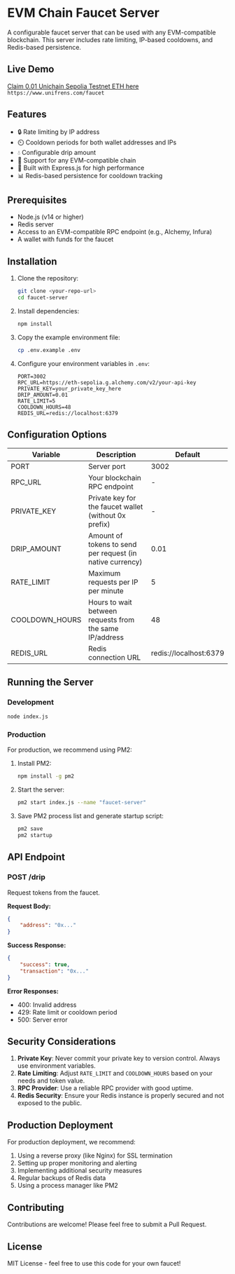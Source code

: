 # EVM Chain Faucet Server

A configurable faucet server that can be used with any EVM-compatible blockchain. This server includes rate limiting, IP-based cooldowns, and Redis-based persistence.

## Live Demo

[Claim 0.01 Unichain Sepolia Testnet ETH here](https://www.unifrens.com/faucet)  
`https://www.unifrens.com/faucet`

## Features

- 🔒 Rate limiting by IP address
- ⏲️ Cooldown periods for both wallet addresses and IPs
- 💧 Configurable drip amount
- 🔌 Support for any EVM-compatible chain
- 🚀 Built with Express.js for high performance
- 📊 Redis-based persistence for cooldown tracking

## Prerequisites

- Node.js (v14 or higher)
- Redis server
- Access to an EVM-compatible RPC endpoint (e.g., Alchemy, Infura)
- A wallet with funds for the faucet

## Installation

1. Clone the repository:
   ```bash
   git clone <your-repo-url>
   cd faucet-server
   ```

2. Install dependencies:
   ```bash
   npm install
   ```

3. Copy the example environment file:
   ```bash
   cp .env.example .env
   ```

4. Configure your environment variables in `.env`:
   ```env
   PORT=3002
   RPC_URL=https://eth-sepolia.g.alchemy.com/v2/your-api-key
   PRIVATE_KEY=your_private_key_here
   DRIP_AMOUNT=0.01
   RATE_LIMIT=5
   COOLDOWN_HOURS=48
   REDIS_URL=redis://localhost:6379
   ```

## Configuration Options

| Variable | Description | Default |
|----------|-------------|---------|
| PORT | Server port | 3002 |
| RPC_URL | Your blockchain RPC endpoint | - |
| PRIVATE_KEY | Private key for the faucet wallet (without 0x prefix) | - |
| DRIP_AMOUNT | Amount of tokens to send per request (in native currency) | 0.01 |
| RATE_LIMIT | Maximum requests per IP per minute | 5 |
| COOLDOWN_HOURS | Hours to wait between requests from the same IP/address | 48 |
| REDIS_URL | Redis connection URL | redis://localhost:6379 |

## Running the Server

### Development
```bash
node index.js
```

### Production
For production, we recommend using PM2:

1. Install PM2:
   ```bash
   npm install -g pm2
   ```

2. Start the server:
   ```bash
   pm2 start index.js --name "faucet-server"
   ```

3. Save PM2 process list and generate startup script:
   ```bash
   pm2 save
   pm2 startup
   ```

## API Endpoint

### POST /drip

Request tokens from the faucet.

**Request Body:**
```json
{
    "address": "0x..."
}
```

**Success Response:**
```json
{
    "success": true,
    "transaction": "0x..."
}
```

**Error Responses:**
- 400: Invalid address
- 429: Rate limit or cooldown period
- 500: Server error

## Security Considerations

1. **Private Key**: Never commit your private key to version control. Always use environment variables.
2. **Rate Limiting**: Adjust `RATE_LIMIT` and `COOLDOWN_HOURS` based on your needs and token value.
3. **RPC Provider**: Use a reliable RPC provider with good uptime.
4. **Redis Security**: Ensure your Redis instance is properly secured and not exposed to the public.

## Production Deployment

For production deployment, we recommend:

1. Using a reverse proxy (like Nginx) for SSL termination
2. Setting up proper monitoring and alerting
3. Implementing additional security measures
4. Regular backups of Redis data
5. Using a process manager like PM2

## Contributing

Contributions are welcome! Please feel free to submit a Pull Request.

## License

MIT License - feel free to use this code for your own faucet! 
